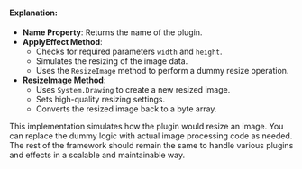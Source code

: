 #### Explanation:
- **Name Property**: Returns the name of the plugin.
- **ApplyEffect Method**: 
  - Checks for required parameters `width` and `height`.
  - Simulates the resizing of the image data.
  - Uses the `ResizeImage` method to perform a dummy resize operation.
- **ResizeImage Method**: 
  - Uses `System.Drawing` to create a new resized image.
  - Sets high-quality resizing settings.
  - Converts the resized image back to a byte array.

This implementation simulates how the plugin would resize an image. You can replace the dummy logic with actual image processing code as needed. The rest of the framework should remain the same to handle various plugins and effects in a scalable and maintainable way.
